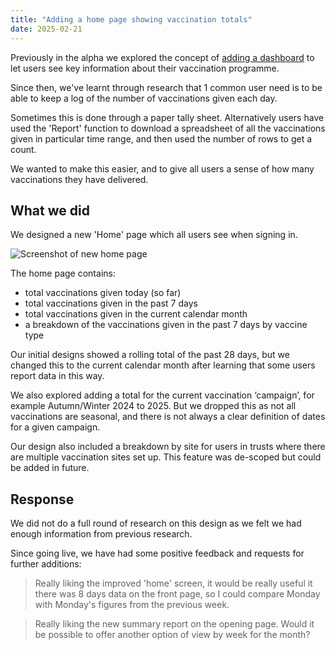```yaml
---
title: "Adding a home page showing vaccination totals"
date: 2025-02-21
---
```


Previously in the alpha we explored the concept of [adding a dashboard](/record-a-vaccination/2023/09/reporting-and-monitoring-beta/) to let users see key information about their vaccination programme.

Since then, we've learnt through research that 1 common user need is to be able to keep a log of the number of vaccinations given each day. 

Sometimes this is done through a paper tally sheet. Alternatively users have used the 'Report' function to download a spreadsheet of all the vaccinations given in particular time range, and then used the number of rows to get a count.

We wanted to make this easier, and to give all users a sense of how many vaccinations they have delivered.

## What we did

We designed a new 'Home' page which all users see when signing in.

![Screenshot of new home page](new-home-page.png)

The home page contains:

* total vaccinations given today (so far)
* total vaccinations given in the past 7 days
* total vaccinations given in the current calendar month
* a breakdown of the vaccinations given in the past 7 days by vaccine type

Our initial designs showed a rolling total of the past 28 days, but we changed this to the current calendar month after learning that some users report data in this way.

We also explored adding a total for the current vaccination ‘campaign’, for example Autumn/Winter 2024 to 2025. But we dropped this as not all vaccinations are seasonal, and there is not always a clear definition of dates for a given campaign.

Our design also included a breakdown by site for users in trusts where there are multiple vaccination sites set up. This feature was de-scoped but could be added in future.

## Response

We did not do a full round of research on this design as we felt we had enough information from previous research.

Since going live, we have had some positive feedback and requests for further additions:

> Really liking the improved 'home' screen, it would be really useful it there was 8 days data on the front page, so I could compare Monday with Monday's figures from the previous week.

> Really liking the new summary report on the opening page. Would it be possible to offer another option of view by week for the month?
